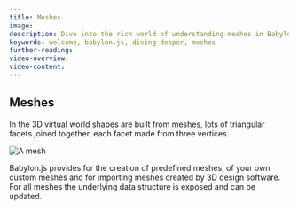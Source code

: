 ```yaml
---
title: Meshes
image: 
description: Dive into the rich world of understanding meshes in Babylon.js.
keywords: welcome, babylon.js, diving deeper, meshes
further-reading:
video-overview:
video-content:
---
```


## Meshes

In the 3D virtual world shapes are built from meshes, lots of triangular facets joined together, each facet made from three vertices.

![A mesh](/img/features/scene/custom1.jpg)

Babylon.js provides for the creation of predefined meshes, of your own custom meshes and for importing meshes created by 3D design software. For all meshes the underlying data structure is exposed and can be updated.